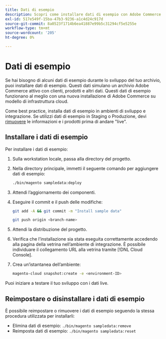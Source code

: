 ```yaml
---
title: Dati di esempio
description: Scopri come installare dati di esempio con Adobe Commerce sull’infrastruttura cloud.
exl-id: 517e549f-15ba-47b3-9236-a1c4d24c917d
source-git-commit: 8a0523f1714b6ea41887e99b5c31294cf5e5255e
workflow-type: tm+mt
source-wordcount: '205'
ht-degree: 0%

---
```


# Dati di esempio

Se hai bisogno di alcuni dati di esempio durante lo sviluppo del tuo archivio, puoi installare dati di esempio. Questi dati simulano un archivio Adobe Commerce attivo con clienti, prodotti e altri dati. Questi dati di esempio funzionano al meglio con una nuova installazione di Adobe Commerce su modello di infrastruttura cloud.

Come best practice, installa dati di esempio in ambienti di sviluppo e integrazione. Se utilizzi dati di esempio in Staging o Produzione, devi [rimuovere](#reset-or-uninstall-sample-data) le informazioni e i prodotti prima di andare &quot;live&quot;.

## Installare i dati di esempio

Per installare i dati di esempio:

1. Sulla workstation locale, passa alla directory del progetto.

1. Nella directory principale, immetti il seguente comando per aggiungere dati di esempio:

   ```bash
   ./bin/magento sampledata:deploy
   ```

1. Attendi l’aggiornamento dei componenti.

1. Eseguire il commit e il push delle modifiche:

   ```bash
   git add -A && git commit -m "Install sample data"
   ```

   ```bash
   git push origin <branch-name>
   ```

1. Attendi la distribuzione del progetto.

1. Verifica che l’installazione sia stata eseguita correttamente accedendo alla pagina della vetrina nell’ambiente di integrazione. È possibile individuare il collegamento URL alla vetrina tramite [!DNL Cloud Console].

1. Crea un’istantanea dell’ambiente:

   ```bash
   magento-cloud snapshot:create -e <environment-ID>
   ```

Puoi iniziare a testare il tuo sviluppo con i dati live.

## Reimpostare o disinstallare i dati di esempio

È possibile reimpostare o rimuovere i dati di esempio seguendo la stessa procedura utilizzata per installarli:

- Elimina dati di esempio: `./bin/magento sampledata:remove`
- Reimposta dati di esempio: `./bin/magento sampledata:reset`
